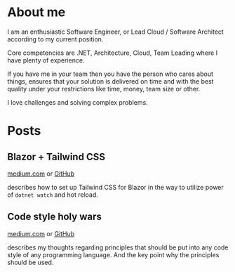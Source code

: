 # About me

I am an enthusiastic Software Engineer, or Lead Cloud / Software Architect according to my current position.

Core competencies are .NET, Architecture, Cloud, Team Leading where I have plenty of experience.

If you have me in your team then you have the person who cares about things, ensures that your solution is delivered on time and with the best quality under your restrictions like time, money, team size or other.

I love challenges and solving complex problems.

# Posts

## Blazor + Tailwind CSS
[medium.com](https://medium.com/@shenets.andrei/blazor-tailwind-css-b4e1f0a8f3e8) or 
[GitHub](./blazor-tailwindcss/README.md)

describes how to set up Tailwind CSS for Blazor in the way to utilize power of `dotnet watch` and hot reload.

## Code style holy wars
[medium.com](https://medium.com/@shenets.andrei/code-style-holy-wars-3df5896c22e5) or 
[GitHub](./code-style-holy-wars/README.md)

describes my thoughts regarding principles that should be put into any code style of any programming language. And the key point why the principles should be used.
